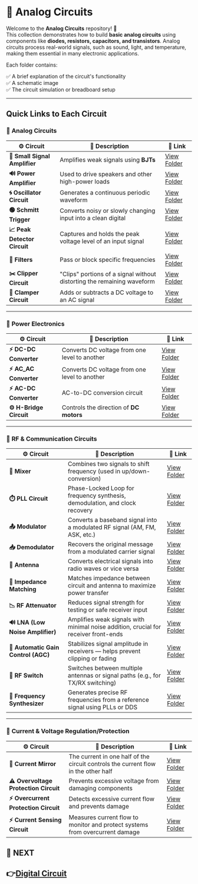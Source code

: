 # 🔌 Analog Circuits

Welcome to the **Analog Circuits** repository! 🎉  
This collection demonstrates how to build **basic analog circuits** using components like **diodes, resistors, capacitors, and transistors**. Analog circuits process real-world signals, such as sound, light, and temperature, making them essential in many electronic applications.

Each folder contains:

✅ A brief explanation of the circuit's functionality  
✅ A schematic image  
✅ The circuit simulation or breadboard setup  

---

## Quick Links to Each Circuit

### 🔹 **Analog Circuits**  

| ⚙️ Circuit                 | 📜 Description                                                                  | 🔗 Link                                              |
|---------------------------|------------------------------------------------------------------------------|-----------------------------------------------------|
| **📢 Small Signal Amplifier** | Amplifies weak signals using **BJTs**                                      | [View Folder](./Analog_Basic/Small_Signal_Amplifier) |
| **🔊 Power Amplifier**       | Used to drive speakers and other high-power loads                          | [View Folder](./Analog_Basic/Power_Amplifier)     |
| **🌀 Oscillator Circuit**    | Generates a continuous periodic waveform                                   | [View Folder](./Analog_Basic/Oscillator)         |
| **🟢 Schmitt Trigger**       | Converts noisy or slowly changing input into a clean digital  | [View Folder](./Analog_Basic/Schmitt_trigger)     |
| **📈 Peak Detector Circuit** | Captures and holds the peak voltage level of an input signal | [View Folder](./Analog_Basic/Peak_Detector)     |
| **🔎 Filters**               |  Pass or block specific frequencies                     | [View Folder](./Analog_Basic/Filters/)            |
| **✂️ Clipper Circuit**       | "Clips" portions of a signal without distorting the remaining waveform   | [View Folder](./Analog_Basic/Clipper_Circuit/)    |
| **🔼 Clamper Circuit**       | Adds or subtracts a DC voltage to an AC signal                              | [View Folder](./Analog_Basic/Clamper_Circuits/)   |


---
### 🔹 **Power Electronics**  
| ⚙️ Circuit                 | 📜 Description                                                                  | 🔗 Link                                              |
|---------------------------|------------------------------------------------------------------------------|-----------------------------------------------------|
| **⚡ DC-DC Converter**       | Converts DC voltage from one level to another                               | [View Folder](./Power_Electronics/DCDC_Converter/)     |
| **⚡ AC_AC Converter**       | Converts DC voltage from one level to another                               | [View Folder](./Power_Electronics/ACAC_Converter/)     |
| **⚡ AC-DC Converter**       | AC-to-DC conversion circuit                                                 | [View Folder](./Power_Electronics/Rectifier/)          |
| **⚙️ H-Bridge Circuit** | Controls the direction of **DC motors** | [View Folder](./Power_Electronics/H_Bridge) |

---

### 📡 **RF & Communication Circuits**

| ⚙️ Circuit                         | 📜 Description                                                                  | 🔗 Link                                              |
|------------------------------------|---------------------------------------------------------------------------------|-----------------------------------------------------|
| **🔁 Mixer**                       | Combines two signals to shift frequency (used in up/down-conversion)            | [View Folder](./RF_Communication/Mixer)                              |
| **⏱️ PLL Circuit**                 | Phase-Locked Loop for frequency synthesis, demodulation, and clock recovery     | [View Folder](./RF_Communication/PLL)                                |
| **📤 Modulator**                   | Converts a baseband signal into a modulated RF signal (AM, FM, ASK, etc.)       | [View Folder](./RF_Communication/Modulator)                          |
| **📥 Demodulator**                 | Recovers the original message from a modulated carrier signal                   | [View Folder](./RF_Communication/Demodulator)                        |
| **📡 Antenna**                     | Converts electrical signals into radio waves or vice versa                      | [View Folder](./RF_Communication/Antenna)                            |
| **📡 Impedance Matching**          | Matches impedance between circuit and antenna to maximize power transfer        | [View Folder](./RF_Communication/Impedance_Matching)                 |
| **📉 RF Attenuator**               | Reduces signal strength for testing or safe receiver input                      | [View Folder](./RF_Communication/RF_Attenuator)                      |
| **🔊 LNA (Low Noise Amplifier)**   | Amplifies weak signals with minimal noise addition, crucial for receiver front-ends | [View Folder](./RF_Communication/LNA)                            |
| **🔄 Automatic Gain Control (AGC)**| Stabilizes signal amplitude in receivers — helps prevent clipping or fading     | [View Folder](./RF_Communication/AGC)                        |
| **📵 RF Switch**                   | Switches between multiple antennas or signal paths (e.g., for TX/RX switching)  | [View Folder](./RF_Communication/RF_Switch)                          |
| **🧭 Frequency Synthesizer**       | Generates precise RF frequencies from a reference signal using PLLs or DDS      | [View Folder](./RF_Communication/Frequency_Synthesizer)              |




---
### 🔹 **Current & Voltage Regulation/Protection**  

| ⚙️ Circuit                     | 📜 Description                                                                  | 🔗 Link                                              |
|-------------------------------|---------------------------------------------------------------------------------|-----------------------------------------------------|
| **🔄 Current Mirror**        | The current in one half of the circuit controls the current flow in the other half | [View Folder](./Circuit_Protection/Current_mirror/)      |
| **⚠️ Overvoltage Protection Circuit** | Prevents excessive voltage from damaging components  | [View Folder](./Circuit_Protection/Overvoltage) |
| **⚡ Overcurrent Protection Circuit** | Detects excessive current flow and prevents damage  | [View Folder](./Circuit_Protection/Overcurrent) |
| **⚡ Current Sensing Circuit** | Measures current flow to monitor and protect systems from overcurrent damage | [View Folder](./Circuit_Protection/Current_Sensing)             |

## 🔹 NEXT  
**👉[Digital Circuit](../Digital_Circuit)**
---
